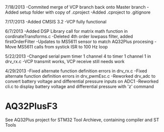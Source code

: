 
7/18/2013
-Commited merge of VCP branch back onto Master branch
-Added setup folder with copy of .cproject
-Added .cproject to .gitignore

7/17/2013
-Added CMSIS 3.2
-VCP fully functional

6/7/2013
-Added DSP Library call for matrix math function in cordinateTransforms.c
-Deleted 4th order lowpass filter, added firstOrderFilter
-Updates to MS5611 sensor to match AQ32Plus procesing
-Move MS5611 calls from systick ISR to 100 Hz loop

5/22/2013
-Changed serial pwm timer 1 channel 4 to timer 1 channel 1 in drv_rx.c
-VCP transmit works, VCP receive still needs work

4/29/2013
-Fixed alternate function definition errors in drv_rx.c
-Fixed alternate function definition errors in drv_pwmEsc.c
-Reworked drv_adc to convert battery voltage and differential pressure inputs on ADC1
-Reworked cli.c to display battery voltage and differential pressure with 'z' command

AQ32PlusF3
==============

See AQ32Plus project for STM32 Tool Archieve, containing compiler and ST Tools

